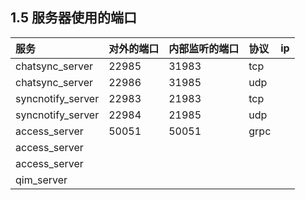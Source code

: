 ## 1.5 服务器使用的端口

| 服务 | 对外的端口 | 内部监听的端口 | 协议 | ip |
| :--- | :--- | :--- | :--- | :--- |
| chatsync\_server | 22985 | 31983 | tcp |  |
| chatsync\_server | 22986 | 31985 | udp |  |
| syncnotify\_server | 22983 | 21983 | tcp |  |
| syncnotify\_server | 22984 | 21985 | udp |  |
| access\_server | 50051 | 50051 | grpc |  |
| access\_server |  |  |  |  |
| access\_server |  |  |  |  |
| qim\_server |  |  |  |  |





 

